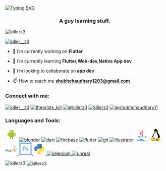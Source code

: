 [![Typing SVG](https://readme-typing-svg.herokuapp.com?font=Montserrat&color=%230BF7B6&size=48&duration=5007&center=true&vCenter=true&width=443&height=80&lines=+Hi+%F0%9F%91%8B%2C+I'm+Shubhveer+Singh+Chaudhary)](https://git.io/typing-svg)
<h3 align="center">A guy learning stuff.</h3>

<p align="left"> <img src="https://komarev.com/ghpvc/?username=killerz3&label=Profile%20views&color=0e75b6&style=flat" alt="killerz3" /> </p>

<p align="left"> <a href="https://twitter.com/killer__z3" target="blank"><img src="https://img.shields.io/twitter/follow/killer__z3?logo=twitter&style=for-the-badge" alt="killer__z3" /></a> </p>

- 🔭 I’m currently working on **Flutter**

- 🌱 I’m currently learning **Flutter,Web-dev,Native App dev**

- 👯 I’m looking to collaborate on **app dev**

- 📫 How to reach me **shubhchaudhary1203@gmail.com**

<h3 align="left">Connect with me:</h3>
<p align="left">
<a href="https://twitter.com/killer__z3" target="blank"><img align="center" src="https://raw.githubusercontent.com/rahuldkjain/github-profile-readme-generator/master/src/images/icons/Social/twitter.svg" alt="killer__z3" height="30" width="40" /></a>
<a href="https://instagram.com/theorists_kill" target="blank"><img align="center" src="https://raw.githubusercontent.com/rahuldkjain/github-profile-readme-generator/master/src/images/icons/Social/instagram.svg" alt="theorists_kill" height="30" width="40" /></a>
<a href="https://medium.com/@killerz3" target="blank"><img align="center" src="https://raw.githubusercontent.com/rahuldkjain/github-profile-readme-generator/master/src/images/icons/Social/medium.svg" alt="@killerz3" height="30" width="40" /></a>
<a href="https://www.codechef.com/users/killerz3" target="blank"><img align="center" src="https://cdn.jsdelivr.net/npm/simple-icons@3.1.0/icons/codechef.svg" alt="killerz3" height="30" width="40" /></a>
<a href="https://www.hackerrank.com/@shubhchaudhary11" target="blank"><img align="center" src="https://raw.githubusercontent.com/rahuldkjain/github-profile-readme-generator/master/src/images/icons/Social/hackerrank.svg" alt="@shubhchaudhary11" height="30" width="40" /></a>
</p>

<h3 align="left">Languages and Tools:</h3>
<p align="left"> <a href="https://developer.android.com" target="_blank" rel="noreferrer"> <img src="https://raw.githubusercontent.com/devicons/devicon/master/icons/android/android-original-wordmark.svg" alt="android" width="40" height="40"/> </a> <a href="https://www.blender.org/" target="_blank" rel="noreferrer"> <img src="https://download.blender.org/branding/community/blender_community_badge_white.svg" alt="blender" width="40" height="40"/> </a> <a href="https://dart.dev" target="_blank" rel="noreferrer"> <img src="https://www.vectorlogo.zone/logos/dartlang/dartlang-icon.svg" alt="dart" width="40" height="40"/> </a> <a href="https://firebase.google.com/" target="_blank" rel="noreferrer"> <img src="https://www.vectorlogo.zone/logos/firebase/firebase-icon.svg" alt="firebase" width="40" height="40"/> </a> <a href="https://flutter.dev" target="_blank" rel="noreferrer"> <img src="https://www.vectorlogo.zone/logos/flutterio/flutterio-icon.svg" alt="flutter" width="40" height="40"/> </a> <a href="https://git-scm.com/" target="_blank" rel="noreferrer"> <img src="https://www.vectorlogo.zone/logos/git-scm/git-scm-icon.svg" alt="git" width="40" height="40"/> </a> <a href="https://www.adobe.com/in/products/illustrator.html" target="_blank" rel="noreferrer"> <img src="https://www.vectorlogo.zone/logos/adobe_illustrator/adobe_illustrator-icon.svg" alt="illustrator" width="40" height="40"/> </a> <a href="https://www.java.com" target="_blank" rel="noreferrer"> <img src="https://raw.githubusercontent.com/devicons/devicon/master/icons/java/java-original.svg" alt="java" width="40" height="40"/> </a> <a href="https://www.linux.org/" target="_blank" rel="noreferrer"> <img src="https://raw.githubusercontent.com/devicons/devicon/master/icons/linux/linux-original.svg" alt="linux" width="40" height="40"/> </a> <a href="https://www.mysql.com/" target="_blank" rel="noreferrer"> <img src="https://raw.githubusercontent.com/devicons/devicon/master/icons/mysql/mysql-original-wordmark.svg" alt="mysql" width="40" height="40"/> </a> <a href="https://www.photoshop.com/en" target="_blank" rel="noreferrer"> <img src="https://raw.githubusercontent.com/devicons/devicon/master/icons/photoshop/photoshop-line.svg" alt="photoshop" width="40" height="40"/> </a> <a href="https://www.python.org" target="_blank" rel="noreferrer"> <img src="https://raw.githubusercontent.com/devicons/devicon/master/icons/python/python-original.svg" alt="python" width="40" height="40"/> </a> <a href="https://www.selenium.dev" target="_blank" rel="noreferrer"> <img src="https://raw.githubusercontent.com/detain/svg-logos/780f25886640cef088af994181646db2f6b1a3f8/svg/selenium-logo.svg" alt="selenium" width="40" height="40"/> </a> <a href="https://unrealengine.com/" target="_blank" rel="noreferrer"> <img src="https://raw.githubusercontent.com/kenangundogan/fontisto/036b7eca71aab1bef8e6a0518f7329f13ed62f6b/icons/svg/brand/unreal-engine.svg" alt="unreal" width="40" height="40"/> </a> </p>

<p><img align="left" src="https://github-readme-stats.vercel.app/api/top-langs?username=killerz3&show_icons=true&theme=dark&locale=en&layout=compact" alt="killerz3" /></p>

<p>&nbsp;<img align="center" src="https://github-readme-stats.vercel.app/api?username=killerz3&show_icons=true&locale=en" alt="killerz3" /></p>
